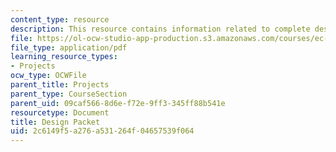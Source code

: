 ```yaml
---
content_type: resource
description: This resource contains information related to complete design packet.
file: https://ol-ocw-studio-app-production.s3.amazonaws.com/courses/ec-720j-d-lab-ii-design-spring-2010/2c6149f5a276a531264f04657539f064_MITEC_720JS10_design_packt.pdf
file_type: application/pdf
learning_resource_types:
- Projects
ocw_type: OCWFile
parent_title: Projects
parent_type: CourseSection
parent_uid: 09caf566-8d6e-f72e-9ff3-345ff88b541e
resourcetype: Document
title: Design Packet
uid: 2c6149f5-a276-a531-264f-04657539f064
---
```

